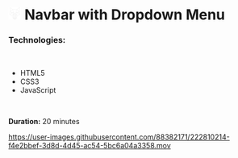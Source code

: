 # <img src="images/logo.png" style="height: 25px"> Navbar with Dropdown Menu

### Technologies:

<br>

 - HTML5
 - CSS3
 - JavaScript

<br>

**Duration:** 20 minutes



https://user-images.githubusercontent.com/88382171/222810214-f4e2bbef-3d8d-4d45-ac54-5bc6a04a3358.mov

